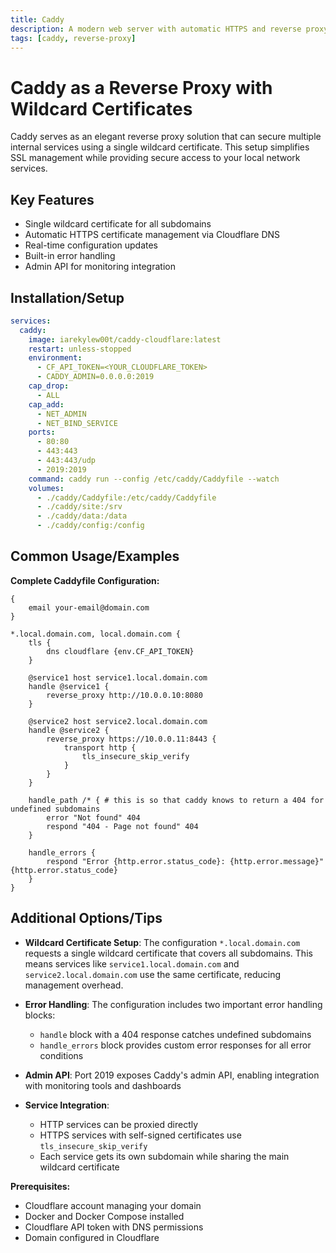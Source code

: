 ```yaml
---
title: Caddy
description: A modern web server with automatic HTTPS and reverse proxy capabilities using wildcard certificates
tags: [caddy, reverse-proxy]
---
```


# Caddy as a Reverse Proxy with Wildcard Certificates

Caddy serves as an elegant reverse proxy solution that can secure multiple internal services using a single wildcard certificate. This setup simplifies SSL management while providing secure access to your local network services.

## Key Features

- Single wildcard certificate for all subdomains
- Automatic HTTPS certificate management via Cloudflare DNS
- Real-time configuration updates
- Built-in error handling
- Admin API for monitoring integration

## Installation/Setup

```yaml
services:
  caddy:
    image: iarekylew00t/caddy-cloudflare:latest
    restart: unless-stopped
    environment:
      - CF_API_TOKEN=<YOUR_CLOUDFLARE_TOKEN>
      - CADDY_ADMIN=0.0.0.0:2019
    cap_drop:
      - ALL
    cap_add:
      - NET_ADMIN
      - NET_BIND_SERVICE
    ports:
      - 80:80
      - 443:443
      - 443:443/udp
      - 2019:2019
    command: caddy run --config /etc/caddy/Caddyfile --watch
    volumes:
      - ./caddy/Caddyfile:/etc/caddy/Caddyfile
      - ./caddy/site:/srv
      - ./caddy/data:/data
      - ./caddy/config:/config
```

## Common Usage/Examples

**Complete Caddyfile Configuration:**

```caddyfile
{
    email your-email@domain.com
}

*.local.domain.com, local.domain.com {
    tls {
        dns cloudflare {env.CF_API_TOKEN}
    }

    @service1 host service1.local.domain.com
    handle @service1 {
        reverse_proxy http://10.0.0.10:8080
    }

    @service2 host service2.local.domain.com
    handle @service2 {
        reverse_proxy https://10.0.0.11:8443 {
            transport http {
                tls_insecure_skip_verify
            }
        }
    }

    handle_path /* { # this is so that caddy knows to return a 404 for undefined subdomains
        error "Not found" 404
        respond "404 - Page not found" 404
    }

    handle_errors {
        respond "Error {http.error.status_code}: {http.error.message}" {http.error.status_code}
    }
}
```

## Additional Options/Tips

- **Wildcard Certificate Setup**: The configuration `*.local.domain.com` requests a single wildcard certificate that covers all subdomains. This means services like `service1.local.domain.com` and `service2.local.domain.com` use the same certificate, reducing management overhead.

- **Error Handling**: The configuration includes two important error handling blocks:
  - `handle` block with a 404 response catches undefined subdomains
  - `handle_errors` block provides custom error responses for all error conditions

- **Admin API**: Port 2019 exposes Caddy's admin API, enabling integration with monitoring tools and dashboards

- **Service Integration**:
  - HTTP services can be proxied directly
  - HTTPS services with self-signed certificates use `tls_insecure_skip_verify`
  - Each service gets its own subdomain while sharing the main wildcard certificate

**Prerequisites:**
- Cloudflare account managing your domain
- Docker and Docker Compose installed
- Cloudflare API token with DNS permissions
- Domain configured in Cloudflare